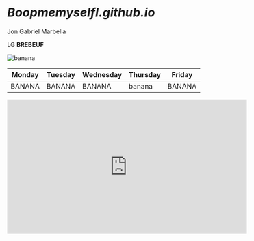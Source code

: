 # *BoopmemyselfI.github.io*
Jon Gabriel Marbella 

LG **BREBEUF**

![banana](https://user-images.githubusercontent.com/122419213/212210995-b219ceca-0e4b-4555-b307-628b40261e53.png)


| Monday | Tuesday | Wednesday | Thursday | Friday |
|--------|---------|-----------|----------|--------|
|BANANA|BANANA|BANANA|banana|BANANA|

<iframe width="560" height="315" src="https://www.youtube.com/embed/Ub1vmLCvspE" title="YouTube video player" frameborder="0" allow="accelerometer; autoplay; clipboard-write; encrypted-media; gyroscope; picture-in-picture; web-share" allowfullscreen></iframe>
